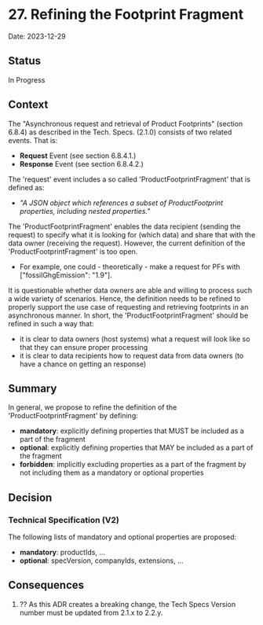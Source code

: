 # 27. Refining the Footprint Fragment

Date: 2023-12-29

## Status

In Progress

## Context

The "Asynchronous request and retrieval of Product Footprints" (section 6.8.4) as described in the Tech. Specs. (2.1.0) consists of two related events. That is:
* **Request** Event (see section 6.8.4.1.)
* **Response** Event (see section 6.8.4.2.)

The 'request' event includes a so called 'ProductFootprintFragment' that is defined as:
* *"A JSON object which references a subset of ProductFootprint properties, including nested properties."*

The 'ProductFootprintFragment' enables the data recipient (sending the request) to specify what it is looking for (which data) and share that with the data owner (receiving the request). However, the current definition of the 'ProductFootprintFragment' is too open.
* For example, one could - theoretically - make a request for PFs with ["fossilGhgEmission": "1.9"].

It is questionable whether data owners are able and willing to process such a wide variety of scenarios. Hence, the definition needs to be refined to properly support the use case of requesting and retrieving footprints in an asynchronous manner. In short, the 'ProductFootprintFragment' should be refined in such a way that:
* it is clear to data owners (host systems) what a request will look like so that they can ensure proper processing
* it is clear to data recipients how to request data from data owners (to have a chance on getting an response)


## Summary

In general, we propose to refine the definition of the 'ProductFootprintFragment' by defining:
* **mandatory**: explicitly defining properties that MUST be included as a part of the fragment
* **optional**: explicitly defining properties that MAY be included as a part of the fragment
* **forbidden**: implicitly excluding properties as a part of the fragment by not including them as a mandatory or optional properties

## Decision

### Technical Specification (V2)
The following lists of mandatory and optional properties are proposed:
* **mandatory**: productIds, ...
* **optional**: specVersion, companyIds, extensions, ...


## Consequences

1. ?? As this ADR creates a breaking change, the Tech Specs Version number must be updated from 2.1.x to 2.2.y. 
